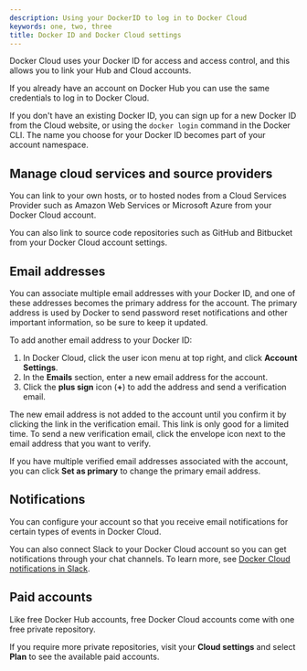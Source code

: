```yaml
---
description: Using your DockerID to log in to Docker Cloud
keywords: one, two, three
title: Docker ID and Docker Cloud settings
---
```


Docker Cloud uses your Docker ID for access and access control, and this allows
you to link your Hub and Cloud accounts.

If you already have an account on Docker Hub you can use the same credentials to
log in to Docker Cloud.

If you don't have an existing Docker ID, you can sign up for a new Docker ID
from the Cloud website, or using the `docker login` command in the Docker CLI.
The name you choose for your Docker ID becomes part of your account namespace.

## Manage cloud services and source providers

You can link to your own hosts, or to hosted nodes from a Cloud Services
Provider such as Amazon Web Services or Microsoft Azure from your Docker Cloud
account.

You can also link to source code repositories such as GitHub and
Bitbucket from your Docker Cloud account settings.

## Email addresses

You can associate multiple email addresses with your Docker ID, and one of these addresses becomes the primary address for the account. The primary address is used by Docker to send password reset notifications and other important information, so be sure to keep it updated.

To add another email address to your Docker ID:

1. In Docker Cloud, click the user icon menu at top right, and click **Account Settings**.
2. In the **Emails** section, enter a new email address for the account.
3. Click the **plus sign** icon (**+**) to add the address and send a verification email.

The new email address is not added to the account until you confirm it by
clicking the link in the verification email. This link is only good for a
limited time. To send a new verification email, click the envelope icon next to
the email address that you want to verify.

If you have multiple verified email addresses associated with the account, you can click **Set as primary** to change the primary email address.

## Notifications

You can configure your account so that you receive email notifications for certain types of events in Docker Cloud.

You can also connect Slack to your Docker Cloud account so you can get notifications through your chat channels. To learn more, see [Docker Cloud notifications in Slack](slack-integration.md).

## Paid accounts

Like free Docker Hub accounts, free Docker Cloud accounts come with one free
private repository.

If you require more private repositories, visit your **Cloud settings** and
select **Plan** to see the available paid accounts.